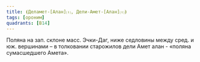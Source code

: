 ```yaml
---
title: ⦗Деламет-[Алан]⒯, Дели-Амет-[Алан]⒯⦘
tags: [ороним]
quadrants: [В14]
---
```


Поляна на зап. склоне масс. Эчки-Даг, ниже седловины между сред. и юж. вершинами
– в толковании старожилов дели Амет алан - «поляна сумасшедшего Амета».
